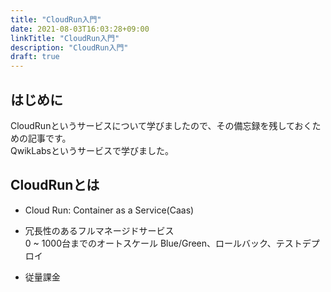 ```yaml
---
title: "CloudRun入門"
date: 2021-08-03T16:03:28+09:00
linkTitle: "CloudRun入門"
description: "CloudRun入門"
draft: true
---
```


## はじめに
CloudRunというサービスについて学びましたので、その備忘録を残しておくための記事です。  
QwikLabsというサービスで学びました。  

## CloudRunとは
- Cloud Run: Container as a Service(Caas)
- 冗長性のあるフルマネージドサービス  
  0 ~ 1000台までのオートスケール
  Blue/Green、ロールバック、テストデプロイ
  
- 従量課金

## 
